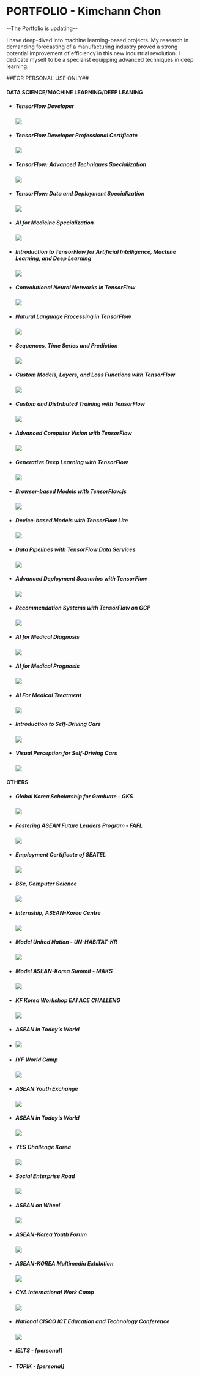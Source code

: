 # PORTFOLIO - Kimchann Chon

--The Portfolio is updating--

I have deep-dived into machine learning-based projects. My research in demanding forecasting of a manufacturing industry proved a strong potential improvement of efficiency in this new industrial revolution. I dedicate myself to be a specialist equipping advanced techniques in deep learning.

##FOR PERSONAL USE ONLY##



#### DATA SCIENCE/MACHINE LEARNING/DEEP LEANING

- ##### TensorFlow Developer

  <img src="C:/Users/kimch/Pictures/certificates/certificates/TensorFlow Developer Certificate  II  TensorFlow.jpg">

- ##### TensorFlow Developer Professional Certificate

  <img src="C:/Users/kimch/Pictures/certificates/certificates/TensorFlow Developer Professional Certificate Program/DeepLearning.AI TensorFlow Developer_E5NLXY3SAUSK.jpg">

- ##### TensorFlow: Advanced Techniques Specialization

  <img src="C:/Users/kimch/Pictures/certificates/certificates/TensorFlow_Advanced Techniques Specialization/TensorFlow_Advanced Techniques_7Q2TZKJGYZM5.jpg">

- #####  TensorFlow: Data and Deployment Specialization

  <img src="C:/Users/kimch/Pictures/certificates/certificates/TensorFlow_Data and Deployment Specialization/TensorFlow_Data and Deployment_J6U8EHFNQP5N.jpg">

- ##### AI for Medicine Specialization

  <img src="C:/Users/kimch/Pictures/certificates/certificates/AI for Medicine Specialization/AI for Medicine Specialization_VBH22XV3PLU9.jpg">

- ##### Introduction to TensorFlow for Artificial Intelligence, Machine Learning, and Deep Learning 

  <img src="C:/Users/kimch/Pictures/certificates/certificates/TensorFlow Developer Professional Certificate Program/Introduction to TensorFlow for Artificial Intelligence, Machine Learning, and Deep Learning_X9ACK8AYR3KK.jpg">

- ##### Convolutional Neural Networks in TensorFlow 

  <img src="C:/Users/kimch/Pictures/certificates/certificates/TensorFlow Developer Professional Certificate Program/Convolutional Neural Networks in TensorFlow_9T3MAGFNUM7C.jpg">

- ##### Natural Language Processing in TensorFlow

  <img src="C:/Users/kimch/Pictures/certificates/certificates/TensorFlow Developer Professional Certificate Program/Natural Language Processing in TensorFlow_EN5C3FQZX68J.jpg">

- ##### Sequences, Time Series and Prediction

  <img src="C:/Users/kimch/Pictures/certificates/certificates/TensorFlow Developer Professional Certificate Program/Sequences, Time Series and Prediction_JTY4GMXDK5CZ.jpg">

- ##### Custom Models, Layers, and Loss Functions with TensorFlow

  <img src="C:/Users/kimch/Pictures/certificates/certificates/TensorFlow_Advanced Techniques Specialization/Custom Models, Layers, and Loss Functions with TensorFlow_8VDG4V8QDUJX.jpg">

- ##### Custom and Distributed Training with TensorFlow

  <img src="C:/Users/kimch/Pictures/certificates/certificates/TensorFlow_Advanced Techniques Specialization/Custom and Distributed Training with TensorFlow_GJ7E6CNYVFGD.jpg">

- ##### Advanced Computer Vision with TensorFlow

  <img src="C:/Users/kimch/Pictures/certificates/certificates/TensorFlow_Advanced Techniques Specialization/Advanced Computer Vision with TensorFlow_CR9XEC5H9SR7.jpg">

- ##### Generative Deep Learning with TensorFlow 

  <img src="C:/Users/kimch/Pictures/certificates/certificates/TensorFlow_Advanced Techniques Specialization/Generative Deep Learning with TensorFlow_HFJUSVLBD85P.jpg">

- ##### Browser-based Models with TensorFlow.js 

  <img src="C:/Users/kimch/Pictures/certificates/certificates/TensorFlow_Data and Deployment Specialization/Browser-based Models with TensorFlow.js_E7DAHGV36GZJ.jpg">

- ##### Device-based Models with TensorFlow Lite 

  <img src="C:/Users/kimch/Pictures/certificates/certificates/TensorFlow_Data and Deployment Specialization/Device-based Models with TensorFlow Lite_H5D4GVTBTL4J.jpg">

- ##### Data Pipelines with TensorFlow Data Services 

  <img src="C:/Users/kimch/Pictures/certificates/certificates/TensorFlow_Data and Deployment Specialization/Data Pipelines with TensorFlow Data Services_9ZUNR3UE79FG.jpg">

- ##### Advanced Deployment Scenarios with TensorFlow 

  <img src="C:/Users/kimch/Pictures/certificates/certificates/TensorFlow_Data and Deployment Specialization/Advanced Deployment Scenarios with TensorFlow_KSMJTZL7EM82.jpg">

- ##### Recommendation Systems with TensorFlow on GCP

  <img src="C:/Users/kimch/Pictures/certificates/certificates/Recommendation Systems with TensorFlow on GCP/Recommendation Systems with TensorFlow on GCP_Q9MCC2DYGV5J.jpg">

- ##### AI for Medical Diagnosis

  <img src="C:/Users/kimch/Pictures/certificates/certificates/AI for Medicine Specialization/AI for Medical Diagnosis_WE5F9L984TME.jpg">

- ##### AI for Medical Prognosis

  <img src="C:/Users/kimch/Pictures/certificates/certificates/AI for Medicine Specialization/AI for Medical Prognosis_CVRWHM5YHZY6.jpg">

- ##### AI For Medical Treatment

  <img src="C:/Users/kimch/Pictures/certificates/certificates/AI for Medicine Specialization/AI For Medical Treatment_G2KEGQ86DQ5Y.jpg">

- ##### Introduction to Self-Driving Cars

  <img src="C:/Users/kimch/Pictures/certificates/certificates/Self-Driving Cars Specialization/Introduction to Self-Driving Cars_489DZWEYD7TV.jpg">

- ##### Visual Perception for Self-Driving Cars 

  <img src="C:/Users/kimch/Pictures/certificates/certificates/Self-Driving Cars Specialization/Visual Perception for Self-Driving Cars_EJWNNRFANV7S.jpg">

  

#### OTHERS

- ##### Global Korea Scholarship for Graduate - GKS

  <img src="C:/Users/kimch/Pictures/certificates/certificates/other-certificates/[2018-2021]-Global Korea Scholarship for Graduate Program (GKS).jpg">

- ##### Fostering ASEAN Future Leaders  Program - FAFL

  <img src="C:/Users/kimch/Pictures/certificates/certificates/other-certificates/[2014-2015]-Fostering ASEAN Future Leaders  Program (FAFL).jpg">

- ##### Employment Certificate of SEATEL 

  <img src="C:/Users/kimch/Pictures/certificates/certificates/other-certificates/2018-Employment Certificate of SEATEL.jpg">

- ##### BSc, Computer Science

  <img src="C:/Users/kimch/Pictures/certificates/certificates/other-certificates/2018-BSc in Computer Science.jpg">

- ##### Internship, ASEAN-Korea Centre 

  <img src="C:/Users/kimch/Pictures/certificates/certificates/other-certificates/2015-ASEAN-Korea Centre Internship.jpg">

- ##### Model United Nation - UN-HABITAT-KR 

  <img src="C:/Users/kimch/Pictures/certificates/certificates/other-certificates/2020-Model United Nation (UN-HABITAT-KR).jpg">

- ##### Model ASEAN-Korea Summit - MAKS

  <img src="C:/Users/kimch/Pictures/certificates/certificates/other-certificates/2020-Model ASEAN-Korea Summit (MAKS).jpg">

- ##### KF Korea Workshop EAI ACE CHALLENG

  <img src="C:/Users/kimch/Pictures/certificates/certificates/other-certificates/2020-KF Korea Workshop EAI ACE CHALLENG.jpg">

- ##### ASEAN in Today’s World

- <img src="C:/Users/kimch/Pictures/certificates/certificates/other-certificates/2020-ASEAN in Today’s World Exchange Program.jpg">

- ##### IYF World Camp

  <img src="C:/Users/kimch/Pictures/certificates/certificates/other-certificates/2017-IYF World Camp.jpg">

- ##### ASEAN Youth Exchange

  <img src="C:/Users/kimch/Pictures/certificates/certificates/other-certificates/2017-ASEAN Youth Leader Exchange Program.jpg">

- ##### ASEAN in Today’s World

  <img src="C:/Users/kimch/Pictures/certificates/certificates/other-certificates/2016-ASEAN in Today’s World Exchange Program.jpg">

- ##### YES Challenge Korea

  <img src="C:/Users/kimch/Pictures/certificates/certificates/other-certificates/2014-YES Challenge Korea Program.jpg">

- ##### Social Enterprise Road

  <img src="C:/Users/kimch/Pictures/certificates/certificates/other-certificates/2014-Social Enterprise Road Program.jpg">

- ##### ASEAN on Wheel 

  <img src="C:/Users/kimch/Pictures/certificates/certificates/other-certificates/2014-ASEAN on Wheel Program.jpg">

- ##### ASEAN-Korea Youth Forum

  <img src="C:/Users/kimch/Pictures/certificates/certificates/other-certificates/2014-ASEAN-Korea Youth Forum.jpg">

- ##### ASEAN-KOREA Multimedia Exhibition

  <img src="C:/Users/kimch/Pictures/certificates/certificates/other-certificates/2014-ASEAN-KOREA Multimedia Exhibition.jpg">

- ##### CYA International Work Camp

  <img src="C:/Users/kimch/Pictures/certificates/certificates/other-certificates/2014-CYA International Work-camp.jpg">

- ##### National CISCO ICT Education and Technology Conference

  <img src="C:/Users/kimch/Pictures/certificates/certificates/other-certificates/2013-National CISCO ICT Education and Technology Conference.jpg">

- ##### IELTS - [personal]

- ##### TOPIK - [personal]
